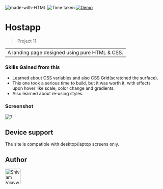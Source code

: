 ![made-with-HTML](https://img.shields.io/badge/Made%20with-HTML%20&%20CSS-blue?style=for-the-badge)
![Time taken](https://img.shields.io/badge/Time%20taken-04H%3A53M-tomato?style=for-the-badge&logo=Clockify)
[![Demo](https://img.shields.io/badge/See%20Demo-Visit-green?style=for-the-badge&logo=web)](https://fancy-licorice-9aedd5.netlify.app/)

# Hostapp

> Project 11

<table>
<tr>
<td>
  A landing page designed using pure HTML & CSS.
</td>
</tr>
</table>

### Skills Gained from this

- Learned about CSS variables and also CSS Grid(scratched the surface).
- This one took a serious time to build, but it was worth it, with effects upon hover like scale, color change and gradients.
- Also learned about re-using styles.

### Screenshot

![7](./screenshotP11.png)

## Device support

The site is compatible with desktop/laptop screens only.

## Author

<a href="https://github.com/shivamvijaywargi"> <img src="https://github.com/shivamvijaywargi.png" alt="Shivam Vijaywargi" style="width:50px;"/></a>
